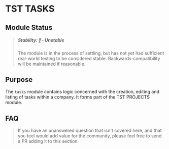 # TST TASKS

## Module Status

> ##### Stability: [1](https://github.com/CPT331/timesheeting-tool/tree/master/app/js/modules/README.md) - Unstable
>
> The module is in the process of settling, but has not yet had
> sufficient real-world testing to be considered stable. Backwards-compatibility
> will be maintained if reasonable.

## Purpose

The `tasks` module contains logic concerned with the creation, editing and listing of tasks within a company. It forms part of the TST PROJECTS module.

## FAQ

> If you have an unanswered question that isn't covered here, and that you feel would add value for the community, please feel free to send a PR adding it to this section.